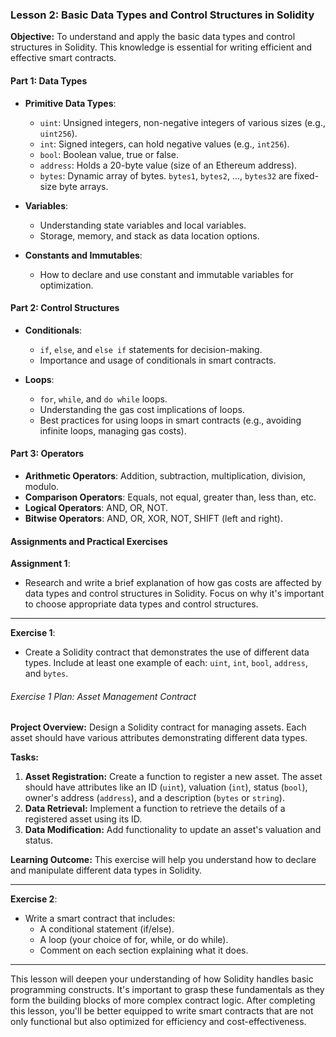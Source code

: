 ### Lesson 2: Basic Data Types and Control Structures in Solidity

**Objective:** To understand and apply the basic data types and control structures in Solidity. This knowledge is essential for writing efficient and effective smart contracts.

#### Part 1: Data Types

- **Primitive Data Types**:
  - `uint`: Unsigned integers, non-negative integers of various sizes (e.g., `uint256`).
  - `int`: Signed integers, can hold negative values (e.g., `int256`).
  - `bool`: Boolean value, true or false.
  - `address`: Holds a 20-byte value (size of an Ethereum address).
  - `bytes`: Dynamic array of bytes. `bytes1`, `bytes2`, ..., `bytes32` are fixed-size byte arrays.
- **Variables**:

  - Understanding state variables and local variables.
  - Storage, memory, and stack as data location options.

- **Constants and Immutables**:
  - How to declare and use constant and immutable variables for optimization.

#### Part 2: Control Structures

- **Conditionals**:

  - `if`, `else`, and `else if` statements for decision-making.
  - Importance and usage of conditionals in smart contracts.

- **Loops**:
  - `for`, `while`, and `do while` loops.
  - Understanding the gas cost implications of loops.
  - Best practices for using loops in smart contracts (e.g., avoiding infinite loops, managing gas costs).

#### Part 3: Operators

- **Arithmetic Operators**: Addition, subtraction, multiplication, division, modulo.
- **Comparison Operators**: Equals, not equal, greater than, less than, etc.
- **Logical Operators**: AND, OR, NOT.
- **Bitwise Operators**: AND, OR, XOR, NOT, SHIFT (left and right).

#### Assignments and Practical Exercises

**Assignment 1**:

- Research and write a brief explanation of how gas costs are affected by data types and control structures in Solidity. Focus on why it's important to choose appropriate data types and control structures.

---

**Exercise 1**:

- Create a Solidity contract that demonstrates the use of different data types. Include at least one example of each: `uint`, `int`, `bool`, `address`, and `bytes`.

###### Exercise 1 Plan: Asset Management Contract

**Project Overview:** Design a Solidity contract for managing assets. Each asset should have various attributes demonstrating different data types.

**Tasks:**

1. **Asset Registration:** Create a function to register a new asset. The asset should have attributes like an ID (`uint`), valuation (`int`), status (`bool`), owner's address (`address`), and a description (`bytes` or `string`).
2. **Data Retrieval:** Implement a function to retrieve the details of a registered asset using its ID.
3. **Data Modification:** Add functionality to update an asset's valuation and status.

**Learning Outcome:** This exercise will help you understand how to declare and manipulate different data types in Solidity.

---

**Exercise 2**:

- Write a smart contract that includes:
  - A conditional statement (if/else).
  - A loop (your choice of for, while, or do while).
  - Comment on each section explaining what it does.

---

This lesson will deepen your understanding of how Solidity handles basic programming constructs. It's important to grasp these fundamentals as they form the building blocks of more complex contract logic. After completing this lesson, you'll be better equipped to write smart contracts that are not only functional but also optimized for efficiency and cost-effectiveness.

